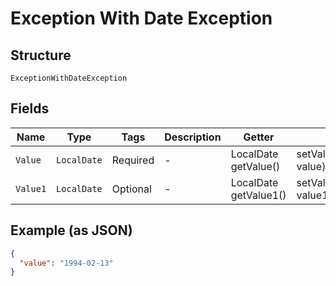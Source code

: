 
# Exception With Date Exception

## Structure

`ExceptionWithDateException`

## Fields

| Name | Type | Tags | Description | Getter | Setter |
|  --- | --- | --- | --- | --- | --- |
| `Value` | `LocalDate` | Required | - | LocalDate getValue() | setValue(LocalDate value) |
| `Value1` | `LocalDate` | Optional | - | LocalDate getValue1() | setValue1(LocalDate value1) |

## Example (as JSON)

```json
{
  "value": "1994-02-13"
}
```

